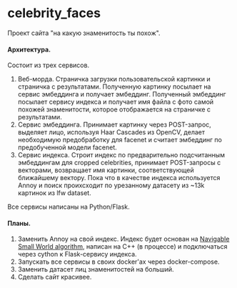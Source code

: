 # celebrity_faces
Проект сайта "на какую знаменитость ты похож". 

#### Архитектура.
Состоит из трех сервисов.
1. Веб-морда. Страничка загрузки пользовательской картинки и страничка с результатами. Полученную картинку посылает на сервис эмбеддинга и получает эмбеддинг. Полученный эмбеддинг посылает сервису индекса и получает имя файла с фото самой похожей знаменитости, которое отображается на страничке с результатами. 
2. Сервис эмбеддинга. Принимает картинку через POST-запрос, выделяет лицо, используя Haar Cascades из OpenCV, делает необходимую предобработку для facenet и считает эмбеддинг по предобученной модели facenet. 
3. Сервис индекса. Строит индекс по предварительно подсчитанным эмбеддингам для cropped celebrities, принимает POST-запросы с векторами, возвращает имя картинки, соответствующей ближайшему вектору. Пока что в качестве индекса используется Annoy и поиск проихсходит по урезанному датасету из ~13k картинок из lfw dataset.

Все сервисы написаны на Python/Flask.

#### Планы.
1. Заменить Annoy на свой индекс. Индекс будет основан на [Navigable Small World algorithm](https://publications.hse.ru/mirror/pubs/share/folder/x5p6h7thif/direct/128296059), написан на C++ (в процессе) и подключаться через cython к Flask-сервису индекса. 
2. Запускать все сервисы в своих docker'ах через docker-compose.
3. Заменить датасет лиц знаменитостей на больший.
4. Сделать сайт красивее.